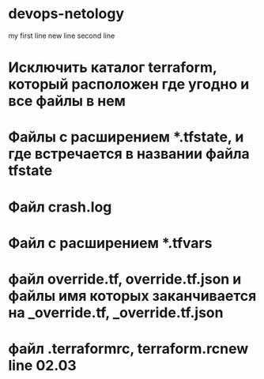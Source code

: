 # devops-netology
my first line
new line
second line

# Исключить каталог terraform, который расположен где угодно и все файлы в нем
# Файлы с расширением  *.tfstate, и где встречается в названии файла tfstate
# Файл crash.log
# Файл с расширением *.tfvars
# файл override.tf, override.tf.json и файлы имя которых заканчивается на _override.tf, _override.tf.json
# файл .terraformrc, terraform.rcnew line 02.03
